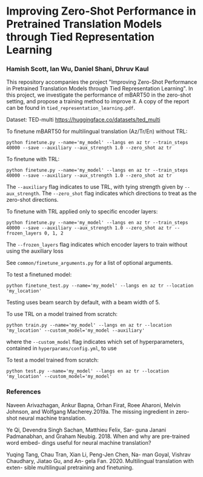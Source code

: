 # Improving Zero-Shot Performance in Pretrained Translation Models through Tied Representation Learning
### Hamish Scott, Ian Wu, Daniel Shani, Dhruv Kaul

This repository accompanies the project "Improving Zero-Shot Performance in Pretrained Translation Models through Tied 
Representation Learning". In this project, we investigate the performance of mBART50 in the zero-shot setting, and propose
a training method to improve it. A copy of the report can be found in `tied_representation_learning.pdf`.

Dataset: TED-multi https://huggingface.co/datasets/ted_multi

To finetune mBART50 for multilingual translation (Az/Tr/En) without TRL:
```
python finetune.py --name='my_model' --langs en az tr --train_steps 40000 --save --auxiliary --aux_strength 1.0 --zero_shot az tr
```
To finetune with TRL:
```
python finetune.py --name='my_model' --langs en az tr --train_steps 40000 --save --auxiliary --aux_strength 1.0 --zero_shot az tr
```
The `--auxiliary` flag indicates to use TRL, with tying strength given by `--aux_strength`. The `--zero_shot` flag indicates
which directions to treat as the zero-shot directions.

To finetune with TRL applied only to specific encoder layers:
```
python finetune.py --name='my_model' --langs en az tr --train_steps 40000 --save --auxiliary --aux_strength 1.0 --zero_shot az tr --frozen_layers 0, 1, 2
```
The `--frozen_layers` flag indicates which encoder layers to train without using the auxiliary loss 

See ```common/finetune_arguments.py``` for a list of optional arguments.

To test a finetuned model:
```
python finetune_test.py --name='my_model' --langs en az tr --location 'my_location' 
```
Testing uses beam search by default, with a beam width of 5.

To use TRL on a model trained from scratch:
```
python train.py --name='my_model' --langs en az tr --location 'my_location' --custom_model='my_model --auxiliary'
```
where the `--custom_model` flag indicates which set of hyperparameters, contained in `hyperparams/config.yml`, to use

To test a model trained from scratch:
```
python test.py --name='my_model' --langs en az tr --location 'my_location' --custom_model='my_model'
```


### References
Naveen Arivazhagan, Ankur Bapna, Orhan Firat, Roee Aharoni, Melvin Johnson, and Wolfgang Macherey.2019a.   The missing ingredient in zero-shot neural machine translation.

Ye Qi, Devendra Singh Sachan, Matthieu Felix, Sar- guna Janani Padmanabhan, and Graham Neubig. 2018. When and why are pre-trained word embed- dings useful for neural machine translation?

Yuqing Tang, Chau Tran, Xian Li, Peng-Jen Chen, Na- man Goyal, Vishrav Chaudhary, Jiatao Gu, and An- gela Fan. 2020. Multilingual translation with exten- sible multilingual pretraining and finetuning.